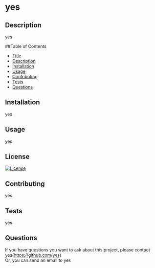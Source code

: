
  
  # yes

  ## Description

  yes

  ##Table of Contents

  - [Title](#title)
  - [Description](#description)
  - [Installation](#installation)
  - [Usage](#usage)
  - [Contributing](#contributing)
  - [Tests](#tests)
  - [Questions](#questions)

  ## Installation

  yes

  ## Usage

  yes
  
  ## License

  [![License](https://img.shields.io/badge/License-Apache_2.0-blue.svg)](https://opensource.org/licenses/Apache-2.0)

  ## Contributing

  yes

  ## Tests

  yes

  ## Questions

  If you have questions you want to ask about this project, please contact yes(https://github.com/yes)</br>
  Or, you can send an email to yes


